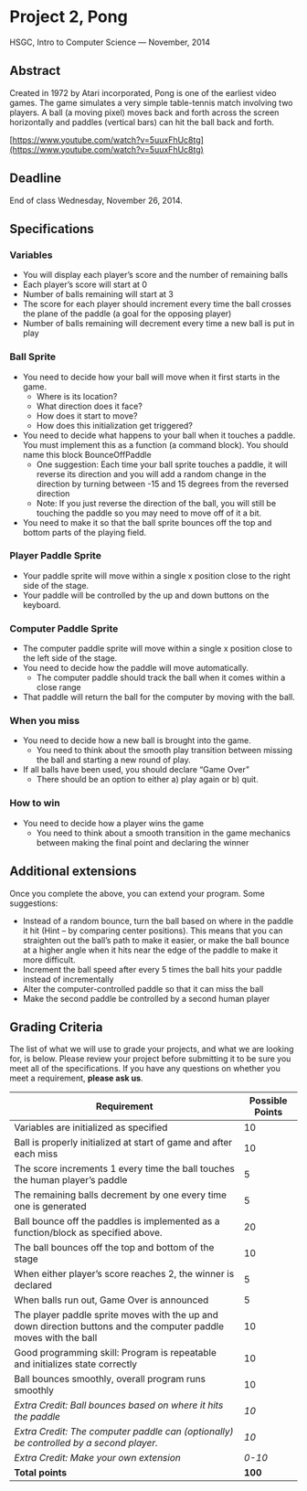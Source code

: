 # Project 2, Pong

HSGC, Intro to Computer Science — November, 2014

## Abstract

Created in 1972 by Atari incorporated, Pong is one of the earliest video games.  The game simulates a very simple table-tennis match involving two players. A ball (a moving pixel) moves back and forth across the screen horizontally and paddles (vertical bars) can hit the ball back and forth.

[https://www.youtube.com/watch?v=5uuxFhUc8tg](https://www.youtube.com/watch?v=5uuxFhUc8tg)

## Deadline

End of class Wednesday, November 26, 2014.

## Specifications

### Variables

* You will display each player’s score and the number of remaining balls
* Each player’s score will start at 0
* Number of balls remaining will start at 3
* The score for each player should increment every time the ball crosses the plane of the paddle (a goal for the opposing player)
* Number of balls remaining will decrement every time a new ball is put in play

### Ball Sprite

* You need to decide how your ball will move when it first starts in the game.
    * Where is its location?
    * What direction does it face?
    * How does it start to move?
    * How does this initialization get triggered? 
* You need to decide what happens to your ball when it touches a paddle.  You must implement this as a function (a command block).  You should name this block BounceOffPaddle
    * One suggestion: Each time your ball sprite touches a paddle, it will reverse its direction and you will add a random change in the direction by turning between -15 and 15 degrees from the reversed direction
    * Note: If you just reverse the direction of the ball, you will still be touching the paddle so you may need to move off of it a bit.
* You need to make it so that the ball sprite bounces off the top and bottom parts of the playing field.

### Player Paddle Sprite

* Your paddle sprite will move within a single x position close to the right side of the stage.  
* Your paddle will be controlled by the up and down buttons on the keyboard.

### Computer Paddle Sprite

* The computer paddle sprite will move within a single x position close to the left side of the stage.  
* You need to decide how the paddle will move automatically.
    * The computer paddle should track the ball when it comes within a close range
* That paddle will return the ball for the computer by moving with the ball.

### When you miss

* You need to decide how a new ball is brought into the game.
    * You need to think about the smooth play transition between missing the ball and starting a new round of play.
* If all balls have been used, you should declare “Game Over”
    * There should be an option to either a) play again or b) quit.

### How to win

* You need to decide how a player wins the game
    * You need to think about a smooth transition in the game mechanics between making the final point and declaring the winner

## Additional extensions

Once you complete the above, you can extend your program.  Some suggestions:

* Instead of a random bounce, turn the ball based on where in the paddle it hit (Hint – by comparing center positions).  This means that you can straighten out the ball’s path to make it easier, or make the ball bounce at a higher angle when it hits near the edge of the paddle to make it more difficult.
* Increment the ball speed after every 5 times the ball hits your paddle instead of incrementally 
* Alter the computer-controlled paddle so that it can miss the ball
* Make the second paddle be controlled by a second human player

## Grading Criteria

The list of what we will use to grade your projects, and what we are looking for, is below.  Please review your project before submitting it to be sure you meet all of the specifications.  If you have any questions on whether you meet a requirement, **please ask us**.

| Requirement | Possible Points |
| --- | --- |
| Variables are initialized as specified | 10 |
| Ball is properly initialized at start of game and after each miss | 10 |
| The score increments 1 every time the ball touches the human player’s paddle | 5 |
| The remaining balls decrement by one every time one is generated | 5 |
| Ball bounce off the paddles is implemented as a function/block as specified above. | 20 |
| The ball bounces off the top and bottom of the stage | 10 |
| When either player’s score reaches 2, the winner is declared | 5 |
| When balls run out, Game Over is announced | 5 |
| The player paddle sprite moves with the up and down direction buttons and the computer paddle moves with the ball | 10 |
| Good programming skill: Program is repeatable and initializes state correctly | 10 |
| Ball bounces smoothly, overall program runs smoothly | 10 |
| _Extra Credit: Ball bounces based on where it hits the paddle_ | _10_ |
| _Extra Credit: The computer paddle can (optionally) be controlled by a second player._ | _10_ |
| _Extra Credit: Make your own extension_ | _0-10_ |
| **Total points** | **100** |

